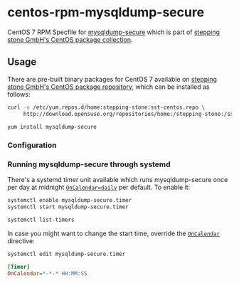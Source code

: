 # centos-rpm-mysqldump-secure
CentOS 7 RPM Specfile for [mysqldump-secure](https://mysqldump-secure.org/) which is part of [stepping stone GmbH's CentOS package collection](https://build.opensuse.org/project/show/home:stepping-stone:sst-centos).

## Usage
There are pre-built binary packages for CentOS 7 available on [stepping stone GmbH's CentOS package repository](https://build.opensuse.org/project/show/home:stepping-stone:sst-centos), which can be installed as follows:

```bash
curl -o /etc/yum.repos.d/home:stepping-stone:sst-centos.repo \
     http://download.opensuse.org/repositories/home:/stepping-stone:/sst-centos/CentOS_7/home:stepping-stone:sst-centos.repo
     
yum install mysqldump-secure
```

### Configuration


### Running mysqldump-secure through systemd
There's a systemd timer unit available which runs mysqldump-secure once per day at midnight [<code>OnCalendar=daily</code>](https://www.freedesktop.org/software/systemd/man/systemd.time.html#Calendar%20Events) per default. To enable it:

```bash
systemctl enable mysqldump-secure.timer
systemctl start mysqldump-secure.timer

systemctl list-timers
```

In case you might want to change the start time, override the [<code>OnCalendar</code>](https://www.freedesktop.org/software/systemd/man/systemd.timer.html#OnCalendar=) directive:
```bash
systemctl edit mysqldump-secure.timer
```

```INI
[Timer]
OnCalendar=*-*-* HH:MM:SS
```
